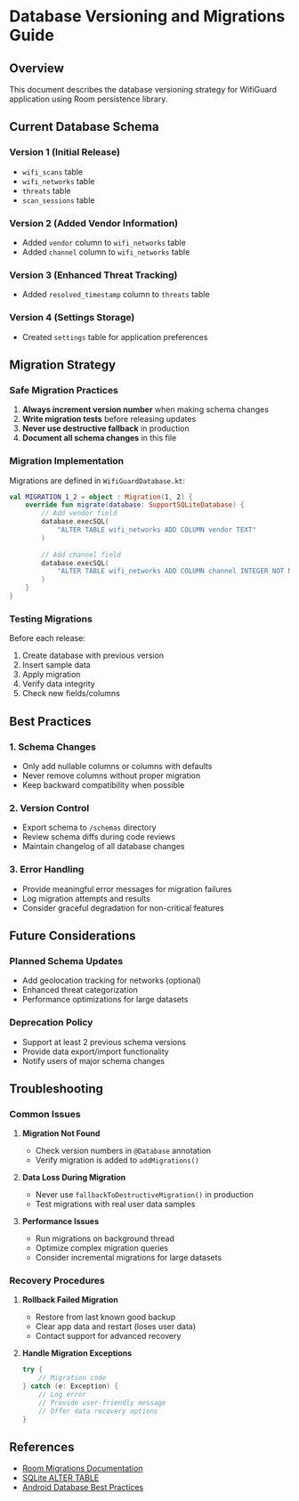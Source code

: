# Database Versioning and Migrations Guide

## Overview

This document describes the database versioning strategy for WifiGuard application using Room persistence library.

## Current Database Schema

### Version 1 (Initial Release)
- `wifi_scans` table
- `wifi_networks` table
- `threats` table
- `scan_sessions` table

### Version 2 (Added Vendor Information)
- Added `vendor` column to `wifi_networks` table
- Added `channel` column to `wifi_networks` table

### Version 3 (Enhanced Threat Tracking)
- Added `resolved_timestamp` column to `threats` table

### Version 4 (Settings Storage)
- Created `settings` table for application preferences

## Migration Strategy

### Safe Migration Practices

1. **Always increment version number** when making schema changes
2. **Write migration tests** before releasing updates
3. **Never use destructive fallback** in production
4. **Document all schema changes** in this file

### Migration Implementation

Migrations are defined in `WifiGuardDatabase.kt`:

```kotlin
val MIGRATION_1_2 = object : Migration(1, 2) {
    override fun migrate(database: SupportSQLiteDatabase) {
        // Add vendor field
        database.execSQL(
            "ALTER TABLE wifi_networks ADD COLUMN vendor TEXT"
        )
        
        // Add channel field
        database.execSQL(
            "ALTER TABLE wifi_networks ADD COLUMN channel INTEGER NOT NULL DEFAULT 0"
        )
    }
}
```

### Testing Migrations

Before each release:
1. Create database with previous version
2. Insert sample data
3. Apply migration
4. Verify data integrity
5. Check new fields/columns

## Best Practices

### 1. Schema Changes
- Only add nullable columns or columns with defaults
- Never remove columns without proper migration
- Keep backward compatibility when possible

### 2. Version Control
- Export schema to `/schemas` directory
- Review schema diffs during code reviews
- Maintain changelog of all database changes

### 3. Error Handling
- Provide meaningful error messages for migration failures
- Log migration attempts and results
- Consider graceful degradation for non-critical features

## Future Considerations

### Planned Schema Updates
- Add geolocation tracking for networks (optional)
- Enhanced threat categorization
- Performance optimizations for large datasets

### Deprecation Policy
- Support at least 2 previous schema versions
- Provide data export/import functionality
- Notify users of major schema changes

## Troubleshooting

### Common Issues

1. **Migration Not Found**
   - Check version numbers in `@Database` annotation
   - Verify migration is added to `addMigrations()`

2. **Data Loss During Migration**
   - Never use `fallbackToDestructiveMigration()` in production
   - Test migrations with real user data samples

3. **Performance Issues**
   - Run migrations on background thread
   - Optimize complex migration queries
   - Consider incremental migrations for large datasets

### Recovery Procedures

1. **Rollback Failed Migration**
   - Restore from last known good backup
   - Clear app data and restart (loses user data)
   - Contact support for advanced recovery

2. **Handle Migration Exceptions**
   ```kotlin
   try {
       // Migration code
   } catch (e: Exception) {
       // Log error
       // Provide user-friendly message
       // Offer data recovery options
   }
   ```

## References

- [Room Migrations Documentation](https://developer.android.com/training/data-storage/room/migrating-db-versions)
- [SQLite ALTER TABLE](https://www.sqlite.org/lang_altertable.html)
- [Android Database Best Practices](https://developer.android.com/topic/libraries/architecture/room)